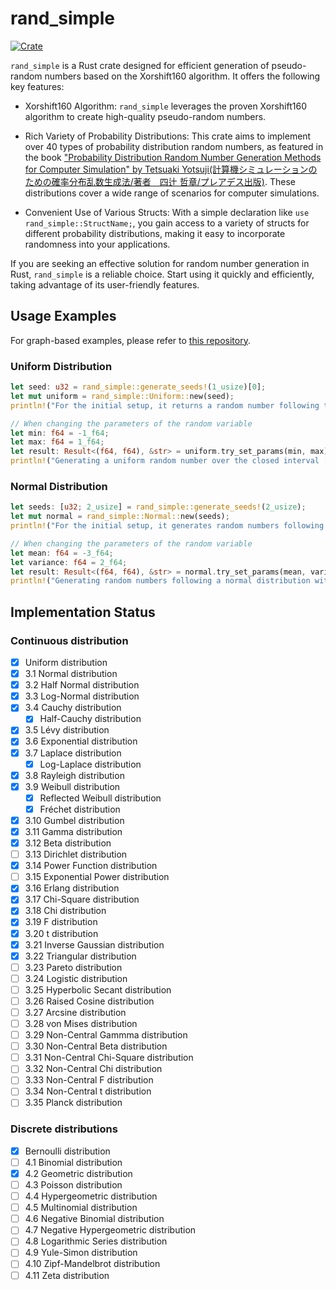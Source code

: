 # rand_simple
[![Crate](https://img.shields.io/crates/v/rand_simple.svg)](https://crates.io/crates/rand_simple)

```rand_simple``` is a Rust crate designed for efficient generation of pseudo-random numbers based on the Xorshift160 algorithm. It offers the following key features:

* Xorshift160 Algorithm: ```rand_simple``` leverages the proven Xorshift160 algorithm to create high-quality pseudo-random numbers.

* Rich Variety of Probability Distributions: This crate aims to implement over 40 types of probability distribution random numbers, as featured in the book ["Probability Distribution Random Number Generation Methods for Computer Simulation" by Tetsuaki Yotsuji(計算機シミュレーションのための確率分布乱数生成法/著者　四辻 哲章/プレアデス出版)](http://www.pleiades-publishing.co.jp/pdf/pdf03.html). These distributions cover a wide range of scenarios for computer simulations.

* Convenient Use of Various Structs: With a simple declaration like ```use rand_simple::StructName;```, you gain access to a variety of structs for different probability distributions, making it easy to incorporate randomness into your applications.

If you are seeking an effective solution for random number generation in Rust, ```rand_simple``` is a reliable choice. Start using it quickly and efficiently, taking advantage of its user-friendly features.

## Usage Examples
For graph-based examples, please refer to [this repository](https://github.com/Tremendous1192/demo_rand_simple).

### Uniform Distribution
```rust
let seed: u32 = rand_simple::generate_seeds!(1_usize)[0];
let mut uniform = rand_simple::Uniform::new(seed);
println!("For the initial setup, it returns a random number following the uniform distribution over the closed interval [0, 1] -> {}", uniform.sample());

// When changing the parameters of the random variable
let min: f64 = -1_f64;
let max: f64 = 1_f64;
let result: Result<(f64, f64), &str> = uniform.try_set_params(min, max);
println!("Generating a uniform random number over the closed interval [{}, {}] -> {}", min, max, uniform.sample());
```

### Normal Distribution
```rust
let seeds: [u32; 2_usize] = rand_simple::generate_seeds!(2_usize);
let mut normal = rand_simple::Normal::new(seeds);
println!("For the initial setup, it generates random numbers following the standard normal distribution with mean μ = 0 and variance σ^2 = 1 -> {}", normal.sample());

// When changing the parameters of the random variable
let mean: f64 = -3_f64;
let variance: f64 = 2_f64;
let result: Result<(f64, f64), &str> = normal.try_set_params(mean, variance);
println!("Generating random numbers following a normal distribution with mean μ = {} and variance σ^2 = {} -> {}", mean, variance, normal.sample());
```

## Implementation Status
### Continuous distribution
* [x] Uniform distribution
* [x] 3.1 Normal distribution
* [x] 3.2 Half Normal distribution
* [x] 3.3 Log-Normal distribution
* [x] 3.4 Cauchy distribution
  * [x] Half-Cauchy distribution
* [x] 3.5 Lévy distribution
* [x] 3.6 Exponential distribution
* [x] 3.7 Laplace distribution
  * [x] Log-Laplace distribution
* [x] 3.8 Rayleigh distribution
* [x] 3.9 Weibull distribution
  * [x] Reflected Weibull distribution
  * [x] Fréchet distribution
* [x] 3.10 Gumbel distribution
* [x] 3.11 Gamma distribution
* [x] 3.12 Beta distribution
* [ ] 3.13 Dirichlet distribution
* [x] 3.14 Power Function distribution
* [ ] 3.15 Exponential Power distribution
* [x] 3.16 Erlang distribution
* [x] 3.17 Chi-Square distribution
* [x] 3.18 Chi distribution
* [x] 3.19 F distribution
* [x] 3.20 t distribution
* [x] 3.21 Inverse Gaussian distribution
* [x] 3.22 Triangular distribution
* [ ] 3.23 Pareto distribution
* [ ] 3.24 Logistic distribution
* [ ] 3.25 Hyperbolic Secant distribution
* [ ] 3.26 Raised Cosine distribution
* [ ] 3.27 Arcsine distribution
* [ ] 3.28 von Mises distribution
* [ ] 3.29 Non-Central Gammma distribution
* [ ] 3.30 Non-Central Beta distribution
* [ ] 3.31 Non-Central Chi-Square distribution
* [ ] 3.32 Non-Central Chi distribution
* [ ] 3.33 Non-Central F distribution
* [ ] 3.34 Non-Central t distribution
* [ ] 3.35 Planck distribution
### Discrete distributions
* [x] Bernoulli distribution
* [ ] 4.1 Binomial distribution
* [x] 4.2 Geometric distribution
* [ ] 4.3 Poisson distribution
* [ ] 4.4 Hypergeometric distribution
* [ ] 4.5 Multinomial distribution
* [ ] 4.6 Negative Binomial distribution
* [ ] 4.7 Negative Hypergeometric distribution
* [ ] 4.8 Logarithmic Series distribution
* [ ] 4.9 Yule-Simon distribution
* [ ] 4.10 Zipf-Mandelbrot distribution
* [ ] 4.11 Zeta distribution